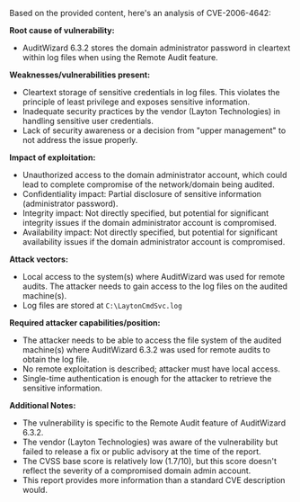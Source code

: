Based on the provided content, here's an analysis of CVE-2006-4642:

**Root cause of vulnerability:**
- AuditWizard 6.3.2 stores the domain administrator password in cleartext within log files when using the Remote Audit feature.

**Weaknesses/vulnerabilities present:**
-  Cleartext storage of sensitive credentials in log files. This violates the principle of least privilege and exposes sensitive information.
- Inadequate security practices by the vendor (Layton Technologies) in handling sensitive user credentials.
- Lack of security awareness or a decision from "upper management" to not address the issue properly.

**Impact of exploitation:**
-  Unauthorized access to the domain administrator account, which could lead to complete compromise of the network/domain being audited.
-  Confidentiality impact: Partial disclosure of sensitive information (administrator password).
-  Integrity impact: Not directly specified, but potential for significant integrity issues if the domain administrator account is compromised.
-  Availability impact: Not directly specified, but potential for significant availability issues if the domain administrator account is compromised.

**Attack vectors:**
- Local access to the system(s) where AuditWizard was used for remote audits. The attacker needs to gain access to the log files on the audited machine(s).
- Log files are stored at `C:\LaytonCmdSvc.log`

**Required attacker capabilities/position:**
-  The attacker needs to be able to access the file system of the audited machine(s) where AuditWizard 6.3.2 was used for remote audits to obtain the log file.
-  No remote exploitation is described; attacker must have local access.
-  Single-time authentication is enough for the attacker to retrieve the sensitive information.

**Additional Notes:**
- The vulnerability is specific to the Remote Audit feature of AuditWizard 6.3.2.
- The vendor (Layton Technologies) was aware of the vulnerability but failed to release a fix or public advisory at the time of the report.
- The CVSS base score is relatively low (1.7/10), but this score doesn't reflect the severity of a compromised domain admin account.
- This report provides more information than a standard CVE description would.
